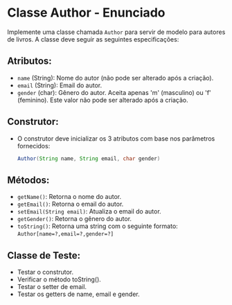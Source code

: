 # Classe Author - Enunciado

Implemente uma classe chamada `Author` para servir de modelo para autores de livros. A classe deve seguir as seguintes especificações:

## Atributos:
- `name` (String): Nome do autor (não pode ser alterado após a criação).
- `email` (String): Email do autor.
- `gender` (char): Gênero do autor. Aceita apenas 'm' (masculino) ou 'f' (feminino). Este valor não pode ser alterado após a criação.

## Construtor:
- O construtor deve inicializar os 3 atributos com base nos parâmetros fornecidos:
  ```java
  Author(String name, String email, char gender)

## Métodos:
- `getName()`: Retorna o nome do autor.
- `getEmail()`: Retorna o email do autor.
- `setEmail(String email)`: Atualiza o email do autor.
- `getGender()`: Retorna o gênero do autor.
- `toString()`: Retorna uma string com o seguinte formato: `Author[name=?,email=?,gender=?]`

## Classe de Teste:
- Testar o construtor.
- Verificar o método toString().
- Testar o setter de email.
- Testar os getters de name, email e gender.
